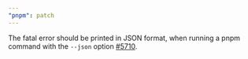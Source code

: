 ```yaml
---
"pnpm": patch
---
```


The fatal error should be printed in JSON format, when running a pnpm command with the `--json` option [#5710](https://github.com/pnpm/pnpm/issues/5710).
